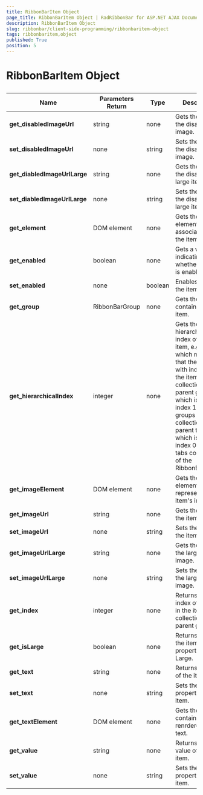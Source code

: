 ```yaml
---
title: RibbonBarItem Object
page_title: RibbonBarItem Object | RadRibbonBar for ASP.NET AJAX Documentation
description: RibbonBarItem Object
slug: ribbonbar/client-side-programming/ribbonbaritem-object
tags: ribbonbaritem,object
published: True
position: 5
---
```


# RibbonBarItem Object



## 


| Name | Parameters Return | Type | Description |
| ------ | ------ | ------ | ------ |
| **get_disabledImageUrl** |string|none|Gets the URL of the disabled item image.|
| **set_disabledImageUrl** |none|string|Sets the URL of the disabled item image.|
| **get_diabledImageUrlLarge** |string|none|Gets the URL of the disabled large item image.|
| **set_diabledImageUrlLarge** |none|string|Sets the URL of the disabled large item image.|
| **get_element** |DOM element|none|Gets the DOM element associated with the item.|
| **get_enabled** |boolean|none|Gets a value indicating whether the item is enabled.|
| **set_enabled** |none|boolean|Enables/disabled the item.|
| **get_group** |RibbonBarGroup|none|Gets the Group containing the item.|
| **get_hierarchicalIndex** |integer|none|Gets the hierarchical index of the item, e.g. 0:1:2, which means that the item is with index 2 in the items collection of its parent group, which is with index 1 in the groups collection of its parent tab, which is with index 0 in the tabs collection of the RibbonBar.|
| **get_imageElement** |DOM element|none|Gets the <img> element representing the item's image.|
| **get_imageUrl** |string|none|Gets the URL of the item image.|
| **set_imageUrl** |none|string|Sets the URL of the item image.|
| **get_imageUrlLarge** |string|none|Gets the URL of the large item image.|
| **set_imageUrlLarge** |none|string|Sets the URL of the large item image.|
| **get_index** |integer|none|Returns the index of the item in the items collection of its parent group.|
| **get_isLarge** |boolean|none|Returns if true if the item's Size property is set to Large.|
| **get_text** |string|none|Returns the text of the item.|
| **set_text** |none|string|Sets the Text property of the item.|
| **get_textElement** |DOM element|none|Gets the <span> element containing the renrdered item text.|
| **get_value** |string|none|Returns the value of the item.|
| **set_value** |none|string|Sets the Value property of the item.|
